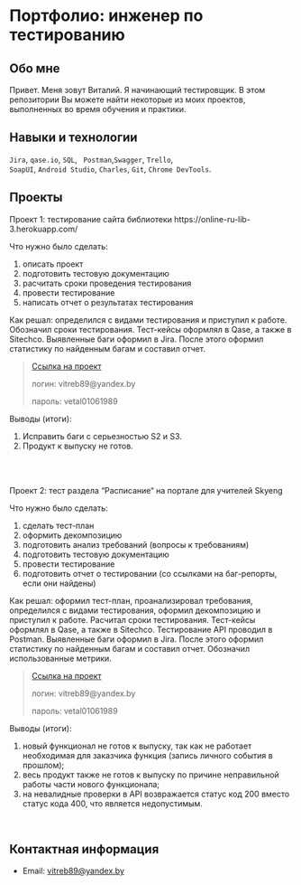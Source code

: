 # Портфолио: инженер по тестированию

## Обо мне 

Привет. Меня зовут Виталий. Я начинающий тестировщик. В этом репозитории Вы можете найти некоторые из моих проектов, выполненных во время обучения и практики.

## Навыки и технологии
``Jira``, ``qase.io``, ``SQL``, `` Postman``,``Swagger``, ``Trello``, <br>
``SoapUI``, ``Android Studio``, ``Charles``, ``Git``, ``Chrome DevTools``.

## Проекты

<p> Проект 1: тестирование сайта библиотеки https://online-ru-lib-3.herokuapp.com/ </p>

<p>Что нужно было сделать:<p>
  
<ol>
  <li>описать проект </li>
  <li>подготовить тестовую документацию</li>
  <li>расчитать сроки проведения тестирования </li>
  <li>провести тестирование</li>
  <li>написать отчет о результатах тестирования</li>
</ol>

<p>Как решал: определился с видами тестирования и приступил к работе. Обозначил сроки тестирования. Тест-кейсы оформлял в Qase, а также в Sitechco. Выявленные баги оформил в Jira. После этого оформил статистику по найденным багам и составил отчет. <p>

> <a href="https://bug-report-vetal.atlassian.net/wiki/spaces/~63cd002e5a23f7e717cd37c4/pages/786433/11">Ссылка на проект</a>
> <p> логин: vitreb89@yandex.by </p>
> <p> пароль: vetal01061989 </p>

<p>Выводы (итоги):<p>
<ol>
  <li>Исправить баги с серьезностью S2 и S3.</li>
  <li>Продукт к выпуску не готов.</li>
</ol>
<br> 

<br> 

<p> Проект 2: тест раздела “Расписание“ на портале для учителей Skyeng</p>
<p>Что нужно было сделать:<p>
<ol>
  <li>сделать тест-план </li>
  <li>оформить декомпозицию </li>
  <li>подготовить анализ требований (вопросы к требованиям)</li>
  <li>подготовить тестовую документацию </li>
  <li>провести тестирование </li>
  <li>подготовить отчет о тестировании (со ссылками на баг-репорты, если они найдены)</li>
</ol>

<p>Как решал: оформил тест-план, проанализировал требования, определился с видами тестирования, оформил декомпозицию и приступил к работе. Расчитал сроки тестирования. Тест-кейсы оформлял в Qase, а также в Sitechco. Тестирование API проводил в Postman. Выявленные баги оформил в Jira. После этого оформил статистику по найденным багам и составил отчет. Обозначил использованные метрики. </p>

>  <a href="https://bug-report-vetal.atlassian.net/wiki/spaces/~63cd002e5a23f7e717cd37c4/pages/131157/1+2">Ссылка на проект</a>
> <p> логин: vitreb89@yandex.by </p>
> <p> пароль: vetal01061989 </p>

<p>Выводы (итоги):<p>
<ol>
  <li>новый функционал не готов к выпуску, так как не работает необходимая для заказчика функция (запись личного события в прошлом);</li>
  <li>весь продукт также не готов к выпуску по причине неправильной работы части нового функционала;</li>
  <li>на невалидные проверки в API возвражается статус код 200 вместо статус кода 400, что является недопустимым.</li>
</ol>
<br> 



## Контактная информация
- Email: vitreb89@yandex.by
